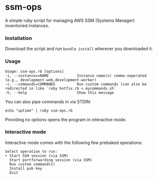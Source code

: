 # ssm-ops

A simple ruby script for managing AWS SSM (Systems Manager) inventoried instances.

### Installation

Download the script and run `bundle install` wherever you downloaded it.

### Usage

```
Usage: ssm-ops.rb [options]
-i, --instances=NAME             Instance name(s) comma-seperated (e.g., development-web,development-worker)
-c, --commands=COMMANDS          Run custom commands (can also be redirected in like `ruby hotfix.rb < mycommands.sh`
-h, --help                       Show this message
```
You can also pipe commands in via STDIN:

```
echo "uptime" | ruby ssm-ops.rb
```

Providing no options opens the program in interactive mode.

### Interactive mode

Interactive mode comes with the following few prebaked operations:

```
Select operation to run: 
‣ Start SSH session (via SSM)
  Start portforwarding session (via SSM)
  Run custom command(s)
  Install pub key
  Exit
```
